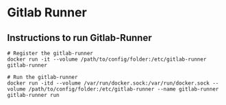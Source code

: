 # Gitlab Runner

## Instructions to run Gitlab-Runner

```
# Register the gitlab-runner
docker run -it --volume /path/to/config/folder:/etc/gitlab-runner gitlab-runner

# Run the gitlab-runner
docker run -itd --volume /var/run/docker.sock:/var/run/docker.sock --volume /path/to/config/folder:/etc/gitlab-runner --name gitlab-runner gitlab-runner run
```
